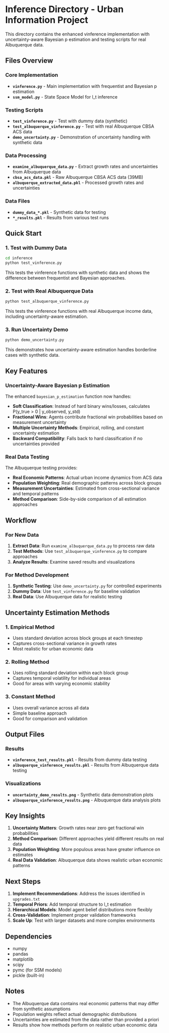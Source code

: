 # Inference Directory - Urban Information Project

This directory contains the enhanced vinference implementation with uncertainty-aware Bayesian p estimation and testing scripts for real Albuquerque data.

## Files Overview

### Core Implementation
- **`vinference.py`** - Main implementation with frequentist and Bayesian p estimation
- **`ssm_model.py`** - State Space Model for l_t inference

### Testing Scripts
- **`test_vinference.py`** - Test with dummy data (synthetic)
- **`test_albuquerque_vinference.py`** - Test with real Albuquerque CBSA ACS data
- **`demo_uncertainty.py`** - Demonstration of uncertainty handling with synthetic data

### Data Processing
- **`examine_albuquerque_data.py`** - Extract growth rates and uncertainties from Albuquerque data
- **`cbsa_acs_data.pkl`** - Raw Albuquerque CBSA ACS data (39MB)
- **`albuquerque_extracted_data.pkl`** - Processed growth rates and uncertainties

### Data Files
- **`dummy_data_*.pkl`** - Synthetic data for testing
- **`*_results.pkl`** - Results from various test runs

## Quick Start

### 1. Test with Dummy Data
```bash
cd inference
python test_vinference.py
```
This tests the vinference functions with synthetic data and shows the difference between frequentist and Bayesian approaches.

### 2. Test with Real Albuquerque Data
```bash
python test_albuquerque_vinference.py
```
This tests the vinference functions with real Albuquerque income data, including uncertainty-aware estimation.

### 3. Run Uncertainty Demo
```bash
python demo_uncertainty.py
```
This demonstrates how uncertainty-aware estimation handles borderline cases with synthetic data.

## Key Features

### Uncertainty-Aware Bayesian p Estimation
The enhanced `bayesian_p_estimation` function now handles:

- **Soft Classification**: Instead of hard binary wins/losses, calculates P(y_true > 0 | y_observed, y_std)
- **Fractional Wins**: Agents contribute fractional win probabilities based on measurement uncertainty
- **Multiple Uncertainty Methods**: Empirical, rolling, and constant uncertainty estimation
- **Backward Compatibility**: Falls back to hard classification if no uncertainties provided

### Real Data Testing
The Albuquerque testing provides:

- **Real Economic Patterns**: Actual urban income dynamics from ACS data
- **Population Weighting**: Real demographic patterns across block groups
- **Measurement Uncertainties**: Estimated from cross-sectional variance and temporal patterns
- **Method Comparison**: Side-by-side comparison of all estimation approaches

## Workflow

### For New Data
1. **Extract Data**: Run `examine_albuquerque_data.py` to process raw data
2. **Test Methods**: Use `test_albuquerque_vinference.py` to compare approaches
3. **Analyze Results**: Examine saved results and visualizations

### For Method Development
1. **Synthetic Testing**: Use `demo_uncertainty.py` for controlled experiments
2. **Dummy Data**: Use `test_vinference.py` for baseline validation
3. **Real Data**: Use Albuquerque data for realistic testing

## Uncertainty Estimation Methods

### 1. Empirical Method
- Uses standard deviation across block groups at each timestep
- Captures cross-sectional variance in growth rates
- Most realistic for urban economic data

### 2. Rolling Method
- Uses rolling standard deviation within each block group
- Captures temporal volatility for individual areas
- Good for areas with varying economic stability

### 3. Constant Method
- Uses overall variance across all data
- Simple baseline approach
- Good for comparison and validation

## Output Files

### Results
- **`vinference_test_results.pkl`** - Results from dummy data testing
- **`albuquerque_vinference_results.pkl`** - Results from Albuquerque data testing

### Visualizations
- **`uncertainty_demo_results.png`** - Synthetic data demonstration plots
- **`albuquerque_vinference_results.png`** - Albuquerque data analysis plots

## Key Insights

1. **Uncertainty Matters**: Growth rates near zero get fractional win probabilities
2. **Method Comparison**: Different approaches yield different results on real data
3. **Population Weighting**: More populous areas have greater influence on estimates
4. **Real Data Validation**: Albuquerque data shows realistic urban economic patterns

## Next Steps

1. **Implement Recommendations**: Address the issues identified in `upgrades.txt`
2. **Temporal Priors**: Add temporal structure to l_t estimation
3. **Hierarchical Models**: Model agent belief distributions more flexibly
4. **Cross-Validation**: Implement proper validation frameworks
5. **Scale Up**: Test with larger datasets and more complex environments

## Dependencies

- numpy
- pandas
- matplotlib
- scipy
- pymc (for SSM models)
- pickle (built-in)

## Notes

- The Albuquerque data contains real economic patterns that may differ from synthetic assumptions
- Population weights reflect actual demographic distributions
- Uncertainties are estimated from the data rather than provided a priori
- Results show how methods perform on realistic urban economic data 